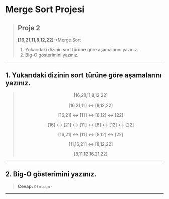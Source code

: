 # Merge Sort Projesi
>## Proje 2
>
>**[16,21,11,8,12,22]**->Merge Sort
>
> 1. Yukarıdaki dizinin sort türüne göre aşamalarını yazınız.
> 2. Big-O gösterimini yazınız.
>
---
## 1. Yukarıdaki dizinin sort türüne göre aşamalarını yazınız.
><center>
><p>[16,21,11,8,12,22]</p>
><p>[16,21,11] ↔ [8,12,22]</p>
><p>[16,21] ↔ [11] ↔ [8,12] ↔ [22]</p>
><p>[16] ↔ [21] ↔ [11] ↔ [8] ↔ [12] ↔ [22]</p>
><p>[16,21] ↔ [11] ↔ [8,12] ↔ [22]</p>
><p>[11,16,21] ↔ [8,12,22]</p>
><p>[8,11,12,16,21,22]</p>
></center>
---
## 2. Big-O gösterimini yazınız.
>**Cevap:** `O(nlogn)`
---


